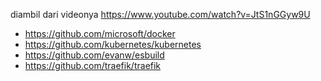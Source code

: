 diambil dari videonya https://www.youtube.com/watch?v=JtS1nGGyw9U

- https://github.com/microsoft/docker
- https://github.com/kubernetes/kubernetes
- https://github.com/evanw/esbuild
- https://github.com/traefik/traefik
